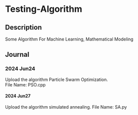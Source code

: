 # Testing-Algorithm
## Description
Some Algorithm For Machine Learning, Mathematical Modeling
## Journal
### 2024 Jun24
Upload the algorithm Particle Swarm Optimization.  
File Name: PSO.cpp  
#### 2024 Jun27
Upload the algorithm simulated annealing.
File Name: SA.py
